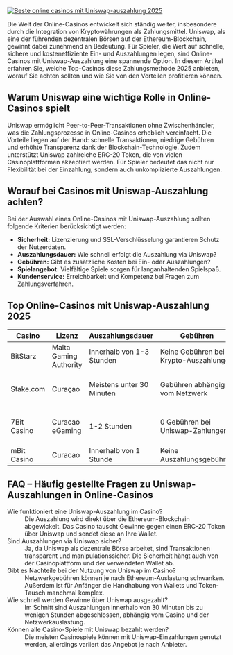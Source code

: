[![Beste online casinos mit Uniswap-auszahlung 2025](https://123-caf.pages.dev/gitsignup.png)](https://vrmoo.ru/Bt82HjjY)

<p>Die Welt der Online-Casinos entwickelt sich ständig weiter, insbesondere durch die Integration von Kryptowährungen als Zahlungsmittel. Uniswap, als eine der führenden dezentralen Börsen auf der Ethereum-Blockchain, gewinnt dabei zunehmend an Bedeutung. Für Spieler, die Wert auf schnelle, sichere und kosteneffiziente Ein- und Auszahlungen legen, sind Online-Casinos mit Uniswap-Auszahlung eine spannende Option. In diesem Artikel erfahren Sie, welche Top-Casinos diese Zahlungsmethode 2025 anbieten, worauf Sie achten sollten und wie Sie von den Vorteilen profitieren können.</p>  <h2>Warum Uniswap eine wichtige Rolle in Online-Casinos spielt</h2> <p>Uniswap ermöglicht Peer-to-Peer-Transaktionen ohne Zwischenhändler, was die Zahlungsprozesse in Online-Casinos erheblich vereinfacht. Die Vorteile liegen auf der Hand: schnelle Transaktionen, niedrige Gebühren und erhöhte Transparenz dank der Blockchain-Technologie. Zudem unterstützt Uniswap zahlreiche ERC-20 Token, die von vielen Casinoplattformen akzeptiert werden. Für Spieler bedeutet das nicht nur Flexibilität bei der Einzahlung, sondern auch unkomplizierte Auszahlungen.</p>  <h2>Worauf bei Casinos mit Uniswap-Auszahlung achten?</h2> <p>Bei der Auswahl eines Online-Casinos mit Uniswap-Auszahlung sollten folgende Kriterien berücksichtigt werden:</p> <ul> <li><strong>Sicherheit:</strong> Lizenzierung und SSL-Verschlüsselung garantieren Schutz der Nutzerdaten.</li> <li><strong>Auszahlungsdauer:</strong> Wie schnell erfolgt die Auszahlung via Uniswap?</li> <li><strong>Gebühren:</strong> Gibt es zusätzliche Kosten bei Ein- oder Auszahlungen?</li> <li><strong>Spielangebot:</strong> Vielfältige Spiele sorgen für langanhaltenden Spielspaß.</li> <li><strong>Kundenservice:</strong> Erreichbarkeit und Kompetenz bei Fragen zum Zahlungsverfahren.</li> </ul>  <h2>Top Online-Casinos mit Uniswap-Auszahlung 2025</h2> <table> <thead> <tr> <th>Casino</th> <th>Lizenz</th> <th>Auszahlungsdauer</th> <th>Gebühren</th> <th>Besonderheiten</th> </tr> </thead> <tbody> <tr> <td>BitStarz</td> <td>Malta Gaming Authority</td> <td>Innerhalb von 1-3 Stunden</td> <td>Keine Gebühren bei Krypto-Auszahlungen</td> <td>Großes Angebot an Slots & Live Casino</td> </tr> <tr> <td>Stake.com</td> <td>Curaçao</td> <td>Meistens unter 30 Minuten</td> <td>Gebühren abhängig vom Netzwerk</td> <td>Krypto-fokussiertes Casino mit Sportwetten</td> </tr> <tr> <td>7Bit Casino</td> <td>Curacao eGaming</td> <td>1-2 Stunden</td> <td>0 Gebühren bei Uniswap-Zahlungen</td> <td>Vielfältige Zahlungsmethoden inklusive DeFi-Token</td> </tr> <tr> <td>mBit Casino</td> <td>Curacao</td> <td>Innerhalb von 1 Stunde</td> <td>Keine Auszahlungsgebühren</td> <td>Regelmäßige Boni für Krypto-Spieler</td> </tr> </tbody> </table>  <h2>FAQ – Häufig gestellte Fragen zu Uniswap-Auszahlungen in Online-Casinos</h2> <dl> <dt>Wie funktioniert eine Uniswap-Auszahlung im Casino?</dt> <dd>Die Auszahlung wird direkt über die Ethereum-Blockchain abgewickelt. Das Casino tauscht Gewinne gegen einen ERC-20 Token über Uniswap und sendet diese an Ihre Wallet.</dd>  <dt>Sind Auszahlungen via Uniswap sicher?</dt> <dd>Ja, da Uniswap als dezentrale Börse arbeitet, sind Transaktionen transparent und manipulationssicher. Die Sicherheit hängt auch von der Casinoplattform und der verwendeten Wallet ab.</dd>  <dt>Gibt es Nachteile bei der Nutzung von Uniswap im Casino?</dt> <dd>Netzwerkgebühren können je nach Ethereum-Auslastung schwanken. Außerdem ist für Anfänger die Handhabung von Wallets und Token-Tausch manchmal komplex.</dd>  <dt>Wie schnell werden Gewinne über Uniswap ausgezahlt?</dt> <dd>Im Schnitt sind Auszahlungen innerhalb von 30 Minuten bis zu wenigen Stunden abgeschlossen, abhängig vom Casino und der Netzwerkauslastung.</dd>  <dt>Können alle Casino-Spiele mit Uniswap bezahlt werden?</dt> <dd>Die meisten Casinospiele können mit Uniswap-Einzahlungen genutzt werden, allerdings variiert das Angebot je nach Anbieter.</dd> </dl>